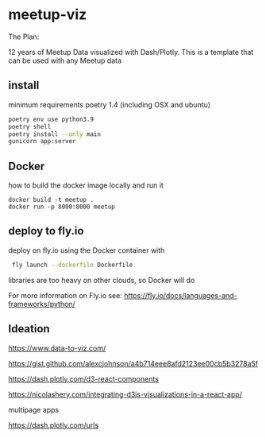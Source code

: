 # meetup-viz

The Plan: 

12 years of Meetup Data visualized with Dash/Plotly. 
This is a template that can be used with any Meetup data

## install 

minimum requirements poetry 1.4 (including OSX and ubuntu)

```sh
poetry env use python3.9
poetry shell
poetry install --only main 
gunicorn app:server
```

## Docker

how to build the docker image locally and run it

```
docker build -t meetup .
docker run -p 8000:8000 meetup

```

## deploy to fly.io

deploy on fly.io using the Docker container with


```sh
 fly launch --dockerfile Dockerfile
```

libraries are too heavy on other clouds, so Docker will do

For more information on Fly.io see: 
https://fly.io/docs/languages-and-frameworks/python/


## Ideation

https://www.data-to-viz.com/

https://gist.github.com/alexcjohnson/a4b714eee8afd2123ee00cb5b3278a5f

https://dash.plotly.com/d3-react-components

https://nicolashery.com/integrating-d3js-visualizations-in-a-react-app/

multipage apps 

https://dash.plotly.com/urls
